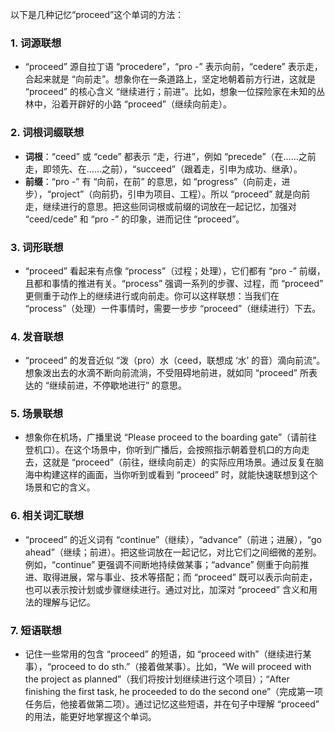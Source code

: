 以下是几种记忆“proceed”这个单词的方法：

### 1. 词源联想
 - “proceed” 源自拉丁语 “procedere”，“pro -” 表示向前，“cedere” 表示走，合起来就是 “向前走”。想象你在一条道路上，坚定地朝着前方行进，这就是 “proceed” 的核心含义 “继续进行；前进”。比如，想象一位探险家在未知的丛林中，沿着开辟好的小路 “proceed”（继续向前走）。

### 2. 词根词缀联想
 - **词根**：“ceed” 或 “cede” 都表示 “走，行进”，例如 “precede”（在……之前走，即领先、在……之前），“succeed”（跟着走，引申为成功、继承）。
 - **前缀**：“pro -” 有 “向前，在前” 的意思，如 “progress”（向前走，进步），“project”（向前扔，引申为项目、工程）。所以 “proceed” 就是向前走，继续进行的意思。把这些同词根或前缀的词放在一起记忆，加强对 “ceed/cede” 和 “pro -” 的印象，进而记住 “proceed”。

### 3. 词形联想
 - “proceed” 看起来有点像 “process”（过程；处理），它们都有 “pro -” 前缀，且都和事情的推进有关。“process” 强调一系列的步骤、过程，而 “proceed” 更侧重于动作上的继续进行或向前走。你可以这样联想：当我们在 “process”（处理）一件事情时，需要一步步 “proceed”（继续进行）下去。

### 4. 发音联想
 - “proceed” 的发音近似 “泼（pro）水（ceed，联想成 ‘水’ 的音）滴向前流”。想象泼出去的水滴不断向前流淌，不受阻碍地前进，就如同 “proceed” 所表达的 “继续前进，不停歇地进行” 的意思。

### 5. 场景联想
 - 想象你在机场，广播里说 “Please proceed to the boarding gate”（请前往登机口）。在这个场景中，你听到广播后，会按照指示朝着登机口的方向走去，这就是 “proceed”（前往，继续向前走）的实际应用场景。通过反复在脑海中构建这样的画面，当你听到或看到 “proceed” 时，就能快速联想到这个场景和它的含义。

### 6. 相关词汇联想
 - “proceed” 的近义词有 “continue”（继续），“advance”（前进；进展），“go ahead”（继续；前进）。把这些词放在一起记忆，对比它们之间细微的差别。例如，“continue” 更强调不间断地持续做某事；“advance” 侧重于向前推进、取得进展，常与事业、技术等搭配；而 “proceed” 既可以表示向前走，也可以表示按计划或步骤继续进行。通过对比，加深对 “proceed” 含义和用法的理解与记忆。

### 7. 短语联想
 - 记住一些常用的包含 “proceed” 的短语，如 “proceed with”（继续进行某事），“proceed to do sth.”（接着做某事）。比如，“We will proceed with the project as planned”（我们将按计划继续进行这个项目）；“After finishing the first task, he proceeded to do the second one”（完成第一项任务后，他接着做第二项）。通过记忆这些短语，并在句子中理解 “proceed” 的用法，能更好地掌握这个单词。 